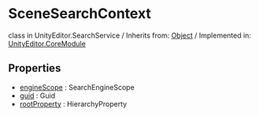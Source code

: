 # SceneSearchContext
class in UnityEditor.SearchService
 / Inherits from: <a href="https://docs.unity3d.com/6000.0/Documentation/ScriptReference/Object.html" target="_blank">Object</a> / Implemented in: <a href="https://docs.unity3d.com/6000.0/Documentation/ScriptReference/UnityEditor.CoreModule.html" target="_blank">UnityEditor.CoreModule</a>
## Properties
- <a href="https://docs.unity3d.com/6000.0/Documentation/ScriptReference/SceneSearchContext-engineScope.html" target="_blank">engineScope</a> : SearchEngineScope
- <a href="https://docs.unity3d.com/6000.0/Documentation/ScriptReference/SceneSearchContext-guid.html" target="_blank">guid</a> : Guid
- <a href="https://docs.unity3d.com/6000.0/Documentation/ScriptReference/SceneSearchContext-rootProperty.html" target="_blank">rootProperty</a> : HierarchyProperty
